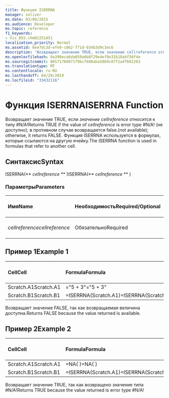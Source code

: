 ```yaml
---
title: Функция ISERRNA
manager: soliver
ms.date: 03/09/2015
ms.audience: Developer
ms.topic: reference
f1_keywords:
- Vis_DSS.chm82251451
localization_priority: Normal
ms.assetid: 6ee7dc3d-efe9-c862-f71d-034b3d9c3ec6
description: 'Возвращает значение TRUE, если значение cellreference относится к типу #N/A! (не доступно); в противном случае возвращается false. Функция ISERRNA используется в формулах, которые ссылаются на другую ячейку.'
ms.openlocfilehash: 8a398eca6da659a6b8f29e4ef8e31b18abf56fde
ms.sourcegitcommit: 8657170d071f9bcf680aba50b9c07f2a4fb82283
ms.translationtype: MT
ms.contentlocale: ru-RU
ms.lasthandoff: 04/28/2019
ms.locfileid: "33432116"
---
```

# <a name="iserrna-function"></a><span data-ttu-id="afea8-105">Функция ISERRNA</span><span class="sxs-lookup"><span data-stu-id="afea8-105">ISERRNA Function</span></span>

<span data-ttu-id="afea8-106">Возвращает значение TRUE, если  _значение cellreference_ относится к типу #N/A!</span><span class="sxs-lookup"><span data-stu-id="afea8-106">Returns TRUE if the value of  _cellreference_ is error type #N/A!</span></span> <span data-ttu-id="afea8-107">(не доступно); в противном случае возвращается false.</span><span class="sxs-lookup"><span data-stu-id="afea8-107">(not available); otherwise, it returns FALSE.</span></span> <span data-ttu-id="afea8-108">Функция ISERRNA используется в формулах, которые ссылаются на другую ячейку.</span><span class="sxs-lookup"><span data-stu-id="afea8-108">The ISERRNA function is used in formulas that refer to another cell.</span></span> 
  
## <a name="syntax"></a><span data-ttu-id="afea8-109">Синтаксис</span><span class="sxs-lookup"><span data-stu-id="afea8-109">Syntax</span></span>

<span data-ttu-id="afea8-110">ISERRNA(\*\* *cellreference* \*\* )</span><span class="sxs-lookup"><span data-stu-id="afea8-110">ISERRNA(\*\* *cellreference* \*\* )</span></span> 
  
### <a name="parameters"></a><span data-ttu-id="afea8-111">Параметры</span><span class="sxs-lookup"><span data-stu-id="afea8-111">Parameters</span></span>

|<span data-ttu-id="afea8-112">**Имя**</span><span class="sxs-lookup"><span data-stu-id="afea8-112">**Name**</span></span>|<span data-ttu-id="afea8-113">**Необходимость**</span><span class="sxs-lookup"><span data-stu-id="afea8-113">**Required/Optional**</span></span>|<span data-ttu-id="afea8-114">**Тип данных**</span><span class="sxs-lookup"><span data-stu-id="afea8-114">**Data Type**</span></span>|<span data-ttu-id="afea8-115">**Описание**</span><span class="sxs-lookup"><span data-stu-id="afea8-115">**Description**</span></span>|
|:-----|:-----|:-----|:-----|
| <span data-ttu-id="afea8-116">_cellreference_</span><span class="sxs-lookup"><span data-stu-id="afea8-116">_cellreference_</span></span> <br/> |<span data-ttu-id="afea8-117">Обязательно</span><span class="sxs-lookup"><span data-stu-id="afea8-117">Required</span></span>  <br/> |<span data-ttu-id="afea8-118">**Строка**</span><span class="sxs-lookup"><span data-stu-id="afea8-118">**String**</span></span> <br/> |<span data-ttu-id="afea8-119">Ссылка на ячейку.</span><span class="sxs-lookup"><span data-stu-id="afea8-119">Reference to a cell.</span></span>  <br/> |
   
## <a name="example-1"></a><span data-ttu-id="afea8-120">Пример 1</span><span class="sxs-lookup"><span data-stu-id="afea8-120">Example 1</span></span>

|<span data-ttu-id="afea8-121">**Cell**</span><span class="sxs-lookup"><span data-stu-id="afea8-121">**Cell**</span></span>|<span data-ttu-id="afea8-122">**Formula**</span><span class="sxs-lookup"><span data-stu-id="afea8-122">**Formula**</span></span>|<span data-ttu-id="afea8-123">**Возвращено значение**</span><span class="sxs-lookup"><span data-stu-id="afea8-123">**Value returned**</span></span>|
|:-----|:-----|:-----|
|<span data-ttu-id="afea8-124">Scratch.A1</span><span class="sxs-lookup"><span data-stu-id="afea8-124">Scratch.A1</span></span>  <br/> |<span data-ttu-id="afea8-125">="5 + 3"</span><span class="sxs-lookup"><span data-stu-id="afea8-125">="5 + 3"</span></span>  <br/> |<span data-ttu-id="afea8-126">"8"</span><span class="sxs-lookup"><span data-stu-id="afea8-126">"8"</span></span>  <br/> |
|<span data-ttu-id="afea8-127">Scratch.B1</span><span class="sxs-lookup"><span data-stu-id="afea8-127">Scratch.B1</span></span>  <br/> |<span data-ttu-id="afea8-128">=ISERRNA(Scratch.A1)</span><span class="sxs-lookup"><span data-stu-id="afea8-128">=ISERRNA(Scratch.A1)</span></span>  <br/> |<span data-ttu-id="afea8-129">FALSE</span><span class="sxs-lookup"><span data-stu-id="afea8-129">FALSE</span></span>  <br/> |
   
<span data-ttu-id="afea8-130">Возвращает значение FALSE, так как возвращаемая величина доступна.</span><span class="sxs-lookup"><span data-stu-id="afea8-130">Returns FALSE because the value returned is available.</span></span>
  
## <a name="example-2"></a><span data-ttu-id="afea8-131">Пример 2</span><span class="sxs-lookup"><span data-stu-id="afea8-131">Example 2</span></span>

|<span data-ttu-id="afea8-132">**Cell**</span><span class="sxs-lookup"><span data-stu-id="afea8-132">**Cell**</span></span>|<span data-ttu-id="afea8-133">**Formula**</span><span class="sxs-lookup"><span data-stu-id="afea8-133">**Formula**</span></span>|<span data-ttu-id="afea8-134">**Возвращено значение**</span><span class="sxs-lookup"><span data-stu-id="afea8-134">**Value returned**</span></span>|
|:-----|:-----|:-----|
|<span data-ttu-id="afea8-135">Scratch.A1</span><span class="sxs-lookup"><span data-stu-id="afea8-135">Scratch.A1</span></span>  <br/> |<span data-ttu-id="afea8-136">=NA( )</span><span class="sxs-lookup"><span data-stu-id="afea8-136">=NA( )</span></span>  <br/> |<span data-ttu-id="afea8-137">#N/A!</span><span class="sxs-lookup"><span data-stu-id="afea8-137">#N/A!</span></span>  <br/> |
|<span data-ttu-id="afea8-138">Scratch.B1</span><span class="sxs-lookup"><span data-stu-id="afea8-138">Scratch.B1</span></span>  <br/> |<span data-ttu-id="afea8-139">=ISERRNA(Scratch.A1)</span><span class="sxs-lookup"><span data-stu-id="afea8-139">=ISERRNA(Scratch.A1)</span></span>  <br/> |<span data-ttu-id="afea8-140">TRUE</span><span class="sxs-lookup"><span data-stu-id="afea8-140">TRUE</span></span>  <br/> |
   
<span data-ttu-id="afea8-141">Возвращает значение TRUE, так как возвращено значение типа #N/A!</span><span class="sxs-lookup"><span data-stu-id="afea8-141">Returns TRUE because the value returned is error type #N/A!</span></span>
  

